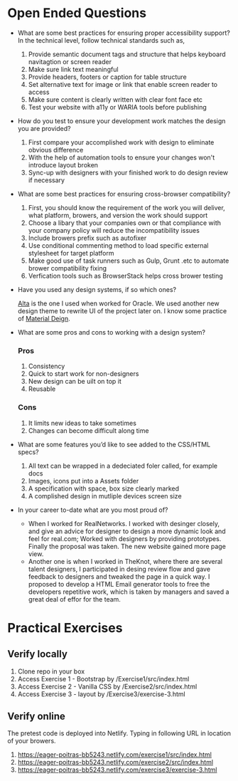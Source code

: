 # Open Ended Questions

- What are some best practices for ensuring proper accessibility support?
  In the technical level, follow technical standards such as,
  1. Provide semantic document tags and structure that helps keyboard navitagtion or screen reader
  2. Make sure link text meaningful
  3. Provide headers, footers or caption for table structure
  4. Set alternative text for image or link that enable screen reader to access
  5. Make sure content is clearly written with clear font face etc
  6. Test your website with a11y or WARIA tools before publishing

- How do you test to ensure your development work matches the design you are provided?
  1. First compare your accomplished work with design to eliminate obvious difference
  2. With the help of automation tools to ensure your changes won't introduce layout broken
  3. Sync-up with designers with your finished work to do design review if necessary
  
- What are some best practices for ensuring cross-browser compatibility?
  1. First, you should know the requirement of the work you will deliver, what platform, browers, and version the work should support
  2. Choose a libary that your companies own or that compliance with your company policy will reduce the incompatibility issues
  3. Include browers prefix such as autofixer
  4. Use conditional commenting method to load specific external stylesheet for target platform
  5. Make good use of task runners such as Gulp, Grunt .etc to automate brower compatibility fixing
  6. Verfication tools such as BrowserStack helps cross brower testing

- Have you used any design systems, if so which ones?
  
  [Alta](https://www.oracle.com/webfolder/ux/middleware/alta/index.html) is the one I used when worked for Oracle. We used another new design theme to rewrite UI of the project later on. I know some practice of [Material Deign](https://material.io/develop/web/).
  
- What are some pros and cons to working with a design system?
  ### Pros ###
  1. Consistency
  2. Quick to start work for non-designers
  3. New design can be uilt on top it
  4. Reusable
  ### Cons ###
  1. It limits new ideas to take sometimes
  2. Changes can become difficult along time
  
- What are some features you’d like to see added to the CSS/HTML specs?
  1. All text can be wrapped in a dedeciated foler called, for example docs
  2. Images, icons put into a Assets folder
  3. A specification with space, box size clearly marked
  4. A complished design in mutliple devices screen size
  
- In your career to-date what are you most proud of?
  - When I worked for RealNetworks. I worked with desinger closely, and give an advice for designer to design a more dynamic look and feel for real.com; Worked with designers by providing prototypes. Finally the proposal was taken. The new website gained more page view. 
  - Another one is when I worked in TheKnot, where there are several talent designers, I participated in desing review flow and gave feedback to designers and tweaked the page in a quick way. I proposed to develop a HTML Email generator tools to free the developers repetitive work, which is taken by managers and saved a great deal of effor for the team.

# Practical Exercises

## Verify locally
1. Clone repo in your box
2. Access Exercise 1 - Bootstrap by <your path>/Exercise1/src/index.html
3. Access Exercise 2 - Vanilla CSS by <your path>/Exercise2/src/index.html
4. Access Exercise 3 - layout by <your path>/Exercise3/exercise-3.html
  
## Verify online
The pretest code is deployed into Netlify. Typing in following URL in location of your browers.
1. https://eager-poitras-bb5243.netlify.com/exercise1/src/index.html
2. https://eager-poitras-bb5243.netlify.com/exercise2/src/index.html
3. https://eager-poitras-bb5243.netlify.com/exercise3/exercise-3.html
